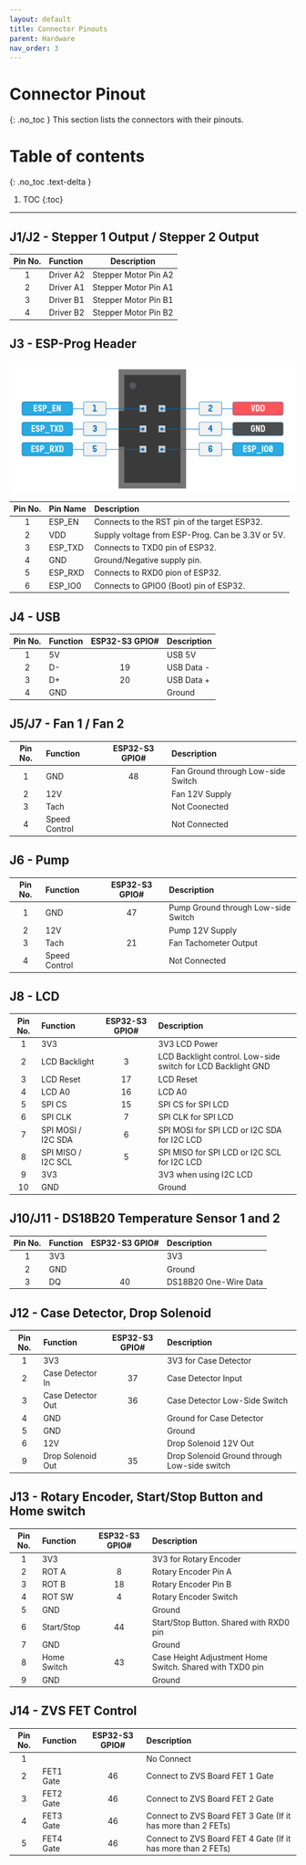 ```yaml
---
layout: default
title: Connector Pinouts
parent: Hardware
nav_order: 3
---
```


# Connector Pinout
{: .no_toc }
This section lists the connectors with their pinouts.


# Table of contents
{: .no_toc .text-delta }

1. TOC
{:toc}

---

## J1/J2 - Stepper 1 Output / Stepper 2 Output
<div class="code-example" markdown="1">

| Pin No. | Function | Description   |
| :-----: | :-------- | :----------: | 
| 1	      | Driver A2 | Stepper Motor Pin A2 |
| 2	      | Driver A1 | Stepper Motor Pin A1 |
| 3	      | Driver B1 | Stepper Motor Pin B1 |
| 4	      | Driver B2 | Stepper Motor Pin B2 |

</div>

## J3 - ESP-Prog Header

![ESP-Prog](../../assets/images/esp-prog.png?raw=true "ESP-Prog")

<div class="code-example" markdown="1">

| Pin No. | Pin Name	| Description |
| :-----: | :---------- | :---------- |
| 1	      | ESP_EN      | Connects to the RST pin of the target ESP32. |
| 2	      | VDD	        | Supply voltage from ESP-Prog. Can be 3.3V or 5V. |
| 3	      | ESP_TXD	    | Connects to TXD0 pin of ESP32. |
| 4	      | GND	        | Ground/Negative supply pin. |
| 5	      | ESP_RXD	    | Connects to RXD0 pion of ESP32. |
| 6	      | ESP_IO0     | Connects to GPIO0 (Boot) pin of ESP32. |

</div>

## J4 - USB
<div class="code-example" markdown="1">

| Pin No. | Function | ESP32-S3 GPIO# | Description   |
| :-----: | :------- | :------------: | :------------ |
| 1	      | 5V       |                | USB 5V |
| 2	      | D-       |      19        | USB Data - |
| 3	      | D+       |      20        | USB Data + |
| 4	      | GND      |                | Ground |

</div>

## J5/J7 - Fan 1 / Fan 2
<div class="code-example" markdown="1">

| Pin No. | Function      | ESP32-S3 GPIO# | Description   |
| :-----: | :------------ | :------------: | :------------ |
| 1	      | GND           |      48        | Fan Ground through Low-side Switch |
| 2	      | 12V           |                | Fan 12V Supply |
| 3	      | Tach          |                | Not Coonected |
| 4	      | Speed Control |                | Not Connected |

</div>

## J6 - Pump
<div class="code-example" markdown="1">

| Pin No. | Function      | ESP32-S3 GPIO# | Description   |
| :-----: | :------------ | :------------: | :------------ |
| 1	      | GND           |      47        | Pump Ground through Low-side Switch |
| 2	      | 12V           |                | Pump 12V Supply |
| 3	      | Tach          |      21        | Fan Tachometer Output |
| 4	      | Speed Control |                | Not Connected |

</div>

## J8 - LCD
<div class="code-example" markdown="1">

| Pin No. | Function           | ESP32-S3 GPIO# | Description   |
| :-----: | :----------------- | :------------: | :------------ |
| 1	      | 3V3                |                | 3V3 LCD Power |
| 2	      | LCD Backlight      |      3         | LCD Backlight control. Low-side switch for LCD Backlight GND |
| 3	      | LCD Reset          |      17        | LCD Reset |
| 4	      | LCD A0             |      16        | LCD A0 |
| 5	      | SPI CS             |      15        | SPI CS for SPI LCD |
| 6	      | SPI CLK            |      7         | SPI CLK for SPI LCD |
| 7	      | SPI MOSI / I2C SDA |      6         | SPI MOSI for SPI LCD or I2C SDA for I2C LCD |
| 8	      | SPI MISO / I2C SCL |      5         | SPI MISO for SPI LCD or I2C SCL for I2C LCD |
| 9	      | 3V3                |                | 3V3 when using I2C LCD |
| 10      | GND                |                | Ground |

</div>

## J10/J11 - DS18B20 Temperature Sensor 1 and 2
<div class="code-example" markdown="1">

| Pin No. | Function | ESP32-S3 GPIO# | Description   |
| :-----: | :------- | :------------: | :------------ |
| 1	      | 3V3      |                | 3V3 |
| 2	      | GND      |                | Ground |
| 3	      | DQ       |       40       | DS18B20 One-Wire Data |

</div>

## J12 - Case Detector, Drop Solenoid
<div class="code-example" markdown="1">

| Pin No. | Function | ESP32-S3 GPIO# | Description   |
| :-----: | :---------------- | :----: | :------------ |
| 1	      | 3V3               |        | 3V3 for Case Detector |
| 2	      | Case Detector In  |  37    | Case Detector Input |
| 3	      | Case Detector Out |  36    | Case Detector Low-Side Switch |
| 4	      | GND               |        | Ground for Case Detector|
| 5       | GND               |        | Ground |
| 6	      | 12V               |        | Drop Solenoid 12V Out |
| 9       | Drop Solenoid Out |  35    | Drop Solenoid Ground through Low-side switch |

</div>

## J13 - Rotary Encoder, Start/Stop Button and Home switch
<div class="code-example" markdown="1">

| Pin No. | Function    | ESP32-S3 GPIO# | Description   |
| :-----: | :---------- | :-----------: | :------------ |
| 1	      | 3V3         |               | 3V3 for Rotary Encoder |
| 2	      | ROT A       |       8       | Rotary Encoder Pin A |
| 3	      | ROT B       |       18      | Rotary Encoder Pin B |
| 4	      | ROT SW      |       4       | Rotary Encoder Switch |
| 5       | GND         |               | Ground |
| 6	      | Start/Stop  |       44      | Start/Stop Button. Shared with RXD0 pin |
| 7       | GND         |               | Ground |
| 8	      | Home Switch |       43      | Case Height Adjustment Home Switch. Shared with TXD0 pin |
| 9       | GND         |               | Ground |

</div>

## J14 - ZVS FET Control
<div class="code-example" markdown="1">

| Pin No. | Function  | ESP32-S3 GPIO# | Description   |
| :-----: | :-------- | :------------: | :------------ |
| 1       |           |                | No Connect |
| 2       | FET1 Gate |      46        | Connect to ZVS Board FET 1 Gate |
| 3       | FET2 Gate |      46        | Connect to ZVS Board FET 2 Gate |
| 4       | FET3 Gate |      46        | Connect to ZVS Board FET 3 Gate (If it has more than 2 FETs) |
| 5       | FET4 Gate |      46        | Connect to ZVS Board FET 4 Gate (If it has more than 2 FETs)|

</div>